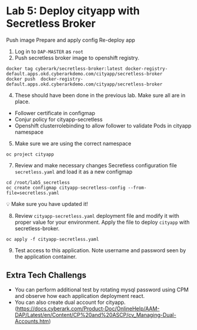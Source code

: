 # Lab 5: Deploy cityapp with Secretless Broker
Push image
Prepare and apply config
Re-deploy app


1. Log in to `DAP-MASTER` as `root`
2.	Push secretless broker image to openshift registry.

```
docker tag cyberark/secretless-broker:latest docker-registry-default.apps.okd.cyberarkdemo.com/cityapp/secretless-broker
docker push  docker-registry-default.apps.okd.cyberarkdemo.com/cityapp/secretless-broker
```

4.	These should have been done in the previous lab. Make sure all are in place. 
  - Follower certificate in configmap
  - Conjur policy for cityapp-secretless
  - Openshift clusterrolebinding to allow follower to validate Pods in cityapp namespace

5.	Make sure we are using the correct namespace

```
oc project cityapp
```

7.	Review and make necessary changes Secretless configuration file `secretless.yaml` and load it as a new configmap
```
cd /root/lab5_secretless
oc create configmap cityapp-secretless-config --from-file=secretless.yaml
```
:bulb: Make sure you have updated it!

8.	Review `cityapp-secretless.yaml` deployment file and modify it with proper value for your environment. 
    Apply the file to deploy `cityapp` with secretless-broker.
```
oc apply -f cityapp-secretless.yaml
```

9.	Test access to this application. Note username and password seen by the application container.

## Extra Tech Challengs
- You can perform additional test by rotating mysql password using CPM and observe how each application deployment react. 
- You can also create dual account for cityapp.  (https://docs.cyberark.com/Product-Doc/OnlineHelp/AAM-DAP/Latest/en/Content/CP%20and%20ASCP/cv_Managing-Dual-Accounts.htm)
